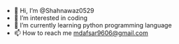 - 👋 Hi, I’m @Shahnawaz0529
- 👀 I’m interested in coding
- 🌱 I’m currently learning python programming language
- 📫 How to reach me mdafsar9606@gmail.com

<!---
Shahnawaz0529/Shahnawaz0529 is a ✨ special ✨ repository because its `README.md` (this file) appears on your GitHub profile.
You can click the Preview link to take a look at your changes.
--->
